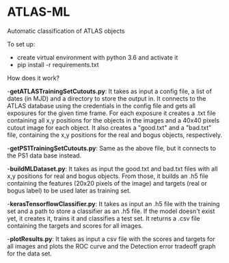 # ATLAS-ML
Automatic classification of ATLAS objects

To set up:

- create virtual environment with python 3.6 and activate it
- pip install -r requirements.txt

How does it work?

-**getATLASTrainingSetCutouts.py**: It takes as input a config file, a list of dates (in MJD) and a directory to store the output in. It connects to the ATLAS database using the credentials in the config file and gets all exposures for the given time frame. For each exposure it creates a .txt file containing all x,y positions for the objects in the images and a 40x40 pixels cutout image for each object. It also creates a "good.txt" and a "bad.txt" file, containing the x,y positions for the real and 
bogus objects, respectively.

-**getPS1TrainingSetCutouts.py**: Same as the above file, but it connects to the PS1 data base instead.

-**buildMLDataset.py**: It takes as input the good.txt and bad.txt files with all x,y positions for real and bogus objects. From those, it builds an .h5 file containing the features (20x20 pixels of the image) and targets (real or bogus label) to be used later as training set.

-**kerasTensorflowClassifier.py**: It takes as input an .h5 file with the training set and a path to store a classifier as an .h5 file. If the model doesn't exist yet, it creates it, trains it and classifies a test set. It returns a .csv file containing  the targets and scores for all images.

-**plotResults.py**: It takes as input a csv file with the scores and targets for all images and plots the ROC curve and the Detection error tradeoff graph for the data set.

